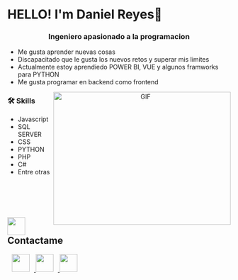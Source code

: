 # HELLO! I'm Daniel Reyes👋
<p align="center">
  <h3 align="center">Ingeniero apasionado a la programacion</h3>


- Me gusta aprender nuevas cosas
- Discapacitado que le gusta los nuevos retos y superar mis limites
- Actualmente estoy aprendiedo POWER BI, VUE y algunos framworks para PYTHON
- Me gusta programar en backend como frontend
  
</p>
<p align="center">
 <a target="_blank" align="center">
  <img align="right" top="500" height="300" width="400" alt="GIF" src="https://i.giphy.com/media/v1.Y2lkPTc5MGI3NjExdjk1dXRmaWZkdm52ZXpzdDdtcmJybmpremRhMW41MDVlNzZoajdnZCZlcD12MV9pbnRlcm5hbF9naWZfYnlfaWQmY3Q9Zw/qgQUggAC3Pfv687qPC/giphy.gif">
</a>
<h3 align="left">🛠 Skills</h3>
 
- Javascript
- SQL SERVER 
- CSS
- PYTHON
- PHP
- C#
- Entre otras

</p>
</br>
</br>
</br>

## <img src="https://i.giphy.com/media/v1.Y2lkPTc5MGI3NjExM3ZiYjAwN2FhamJjZHprMnRrYjUxcWxzOTMyZjR1cWN0OWIwZGtxMCZlcD12MV9pbnRlcm5hbF9naWZfYnlfaWQmY3Q9cw/daIfTnwGeY0J3zc1tg/giphy.gif" style="width: 40px;"></a><a style="margin-left: 10px;" target="_blank"> Contactame

<img src="https://img.icons8.com/?size=100&id=61977&format=png&color=000000" style="width: 40px;"></a><a style="margin-left: 10px;" target="_blank"   href="https://elchaparr.github.io/Daniel-Reyes/">
<img src="https://img.icons8.com/?size=100&id=kBCrQMzpQDLQ&format=png&color=000000" style="width: 40px;"></a><a style="margin-left: 10px;" target="_blank"   href="www.linkedin.com/in/oscar-daniel-reyes-perales-25b8b522b">
<img src="https://img.icons8.com/?size=100&id=16713&format=png&color=000000" style="width: 40px;"></a><a style="margin-left: 10px;" target="_blank"   href="https://wa.me//528713337397">
